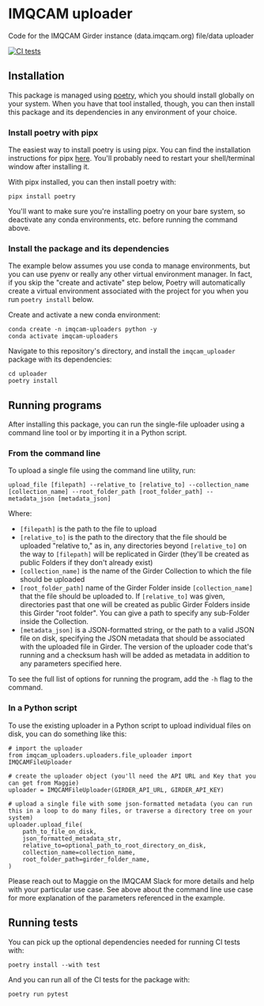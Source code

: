 # IMQCAM uploader
Code for the IMQCAM Girder instance (data.imqcam.org) file/data uploader

[![CI tests](https://github.com/imqcam/uploader/actions/workflows/ci_tests.yaml/badge.svg)](https://github.com/imqcam/uploader/actions/workflows/ci_tests.yaml)

## Installation

This package is managed using [poetry](https://python-poetry.org/), which you should install globally on your system. When you have that tool installed, though, you can then install this package and its dependencies in any environment of your choice.

### Install poetry with pipx

The easiest way to install poetry is using pipx. You can find the installation instructions for pipx [here](https://pipx.pypa.io/stable/installation/). You'll probably need to restart your shell/terminal window after installing it.

With pipx installed, you can then install poetry with:

    pipx install poetry

You'll want to make sure you're installing poetry on your bare system, so deactivate any conda environments, etc. before running the command above.

### Install the package and its dependencies

The example below assumes you use conda to manage environments, but you can use pyenv or really any other virtual environment manager. In fact, if you skip the "create and activate" step below, Poetry will automatically create a virtual environment associated with the project for you when you run `poetry install` below.

Create and activate a new conda environment:

    conda create -n imqcam-uploaders python -y
    conda activate imqcam-uploaders

Navigate to this repository's directory, and install the `imqcam_uploader` package with its dependencies:

    cd uploader
    poetry install

## Running programs

After installing this package, you can run the single-file uploader using a command line tool or by importing it in a Python script.

### From the command line

To upload a single file using the command line utility, run:

    upload_file [filepath] --relative_to [relative_to] --collection_name [collection_name] --root_folder_path [root_folder_path] --metadata_json [metadata_json]

Where:

- `[filepath]` is the path to the file to upload
- `[relative_to]` is the path to the directory that the file should be uploaded "relative to," as in, any directories beyond `[relative_to]` on the way to `[filepath]` will be replicated in Girder (they'll be created as public Folders if they don't already exist)
- `[collection_name]` is the name of the Girder Collection to which the file should be uploaded
- `[root_folder_path]` name of the Girder Folder inside `[collection_name]` that the file should be uploaded to. If `[relative_to]` was given, directories past that one will be created as public Girder Folders inside this Girder "root folder". You can give a path to specify any sub-Folder inside the Collection.
- `[metadata_json]` is a JSON-formatted string, or the path to a valid JSON file on disk, specifying the JSON metadata that should be associated with the uploaded file in Girder. The version of the uploader code that's running and a checksum hash will be added as metadata in addition to any parameters specified here.

To see the full list of options for running the program, add the `-h` flag to the command.

### In a Python script

To use the existing uploader in a Python script to upload individual files on disk, you can do something like this:

    # import the uploader
    from imqcam_uploaders.uploaders.file_uploader import IMQCAMFileUploader

    # create the uploader object (you'll need the API URL and Key that you can get from Maggie)
    uploader = IMQCAMFileUploader(GIRDER_API_URL, GIRDER_API_KEY)

    # upload a single file with some json-formatted metadata (you can run this in a loop to do many files, or traverse a directory tree on your system)
    uploader.upload_file(
        path_to_file_on_disk,
        json_formatted_metadata_str,
        relative_to=optional_path_to_root_directory_on_disk,
        collection_name=collection_name,
        root_folder_path=girder_folder_name,
    )

Please reach out to Maggie on the IMQCAM Slack for more details and help with your particular use case. See above about the command line use case for more explanation of the parameters referenced in the example.

## Running tests

You can pick up the optional dependencies needed for running CI tests with:

    poetry install --with test

And you can run all of the CI tests for the package with:

    poetry run pytest
